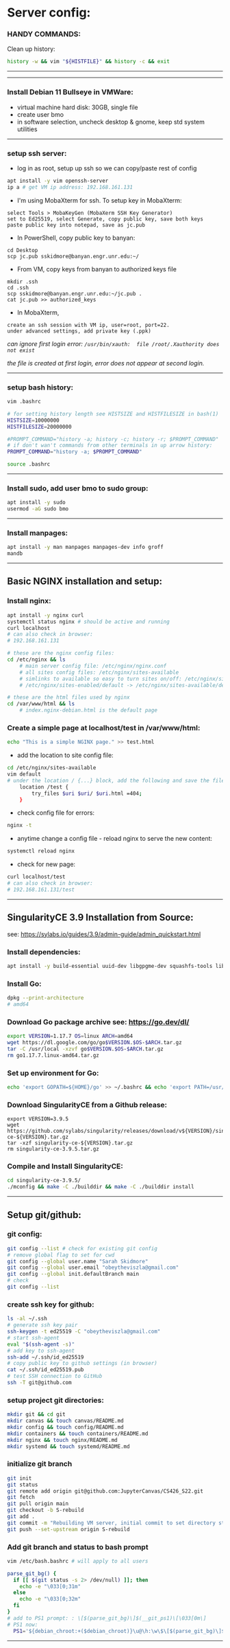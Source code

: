 # Server config:

### HANDY COMMANDS:
Clean up history:
```bash
history -w && vim "${HISTFILE}" && history -c && exit
```
---
---
### Install Debian 11 Bullseye in VMWare:
- virtual machine hard disk: 30GB, single file
- create user bmo
- in software selection, uncheck desktop & gnome, keep std system utilities

---
### setup ssh server:
- log in as root, setup up ssh so we can copy/paste rest of config
```bash
apt install -y vim openssh-server
ip a # get VM ip address: 192.168.161.131
```
- I'm using MobaXterm for ssh. To setup key in MobaXterm: 
```
select Tools > MobaKeyGen (MobaXerm SSH Key Generator)
set to Ed25519, select Generate, copy public key, save both keys
paste public key into notepad, save as jc.pub
```
- In PowerShell, copy public key to banyan:
```
cd Desktop
scp jc.pub sskidmore@banyan.engr.unr.edu:~/
```
- From VM, copy keys from banyan to authorized keys file
```
mkdir .ssh
cd .ssh
scp sskidmore@banyan.engr.unr.edu:~/jc.pub .
cat jc.pub >> authorized_keys
```
- In MobaXterm, 
```
create an ssh session with VM ip, user=root, port=22. 
under advanced settings, add private key (.ppk)
```
*can ignore first login error: 
`/usr/bin/xauth:  file /root/.Xauthority does not exist`*

*the file is created at first login, error does not appear at second login.*

---
### setup bash history:
```bash
vim .bashrc
```
```bash
# for setting history length see HISTSIZE and HISTFILESIZE in bash(1)
HISTSIZE=10000000
HISTFILESIZE=20000000

#PROMPT_COMMAND="history -a; history -c; history -r; $PROMPT_COMMAND"
# if don't wan't commands from other terminals in up arrow history:
PROMPT_COMMAND="history -a; $PROMPT_COMMAND"
```
```bash
source .bashrc
```
---
### Install sudo, add user bmo to sudo group:
```bash
apt install -y sudo
usermod -aG sudo bmo
```
---
### Install manpages:
```bash
apt install -y man manpages manpages-dev info groff
mandb
```
---
## Basic NGINX installation and setup: 

### Install nginx:
```bash
apt install -y nginx curl
systemctl status nginx # should be active and running
curl localhost 
# can also check in browser: 
# 192.168.161.131

# these are the nginx config files:
cd /etc/nginx && ls
    # main server config file: /etc/nginx/nginx.conf
    # all sites config files: /etc/nginx/sites-available
    # simlinks to available so easy to turn sites on/off: /etc/nginx/sites-enabled
    # /etc/nginx/sites-enabled/default -> /etc/nginx/sites-available/default

# these are the html files used by nginx
cd /var/www/html && ls
    # index.nginx-debian.html is the default page
```
### Create a simple page at localhost/test in /var/www/html: 
```bash
echo "This is a simple NGINX page." >> test.html
```
- add the location to site config file:
```bash
cd /etc/nginx/sites-available
vim default
# under the location / {...} block, add the following and save the file: 
	location /test {
		try_files $uri $uri/ $uri.html =404;
	}
```
- check config file for errors: 
```bash
nginx -t
```
- anytime change a config file - reload nginx to serve the new content:
```bash
systemctl reload nginx
```
- check for new page: 
```bash
curl localhost/test 
# can also check in browser: 
# 192.168.161.131/test
```
---
## SingularityCE 3.9 Installation from Source:
see: https://sylabs.io/guides/3.9/admin-guide/admin_quickstart.html

### Install dependencies:
```bash
apt install -y build-essential uuid-dev libgpgme-dev squashfs-tools libseccomp-dev wget pkg-config git cryptsetup-bin debootstrap
```

### Install Go:
```bash
dpkg --print-architecture
# amd64
```

### Download Go package archive see: https://go.dev/dl/
```bash
export VERSION=1.17.7 OS=linux ARCH=amd64
wget https://dl.google.com/go/go$VERSION.$OS-$ARCH.tar.gz
tar -C /usr/local -xzvf go$VERSION.$OS-$ARCH.tar.gz
rm go1.17.7.linux-amd64.tar.gz
```

### Set up environment for Go:
```bash
echo 'export GOPATH=${HOME}/go' >> ~/.bashrc && echo 'export PATH=/usr/local/go/bin:${PATH}:${GOPATH}/bin' >> ~/.bashrc && source ~/.bashrc
```

### Download SingularityCE from a Github release:
```
export VERSION=3.9.5
wget https://github.com/sylabs/singularity/releases/download/v${VERSION}/singularity-ce-${VERSION}.tar.gz
tar -xzf singularity-ce-${VERSION}.tar.gz
rm singularity-ce-3.9.5.tar.gz
```

### Compile and Install SingularityCE:
```bash
cd singularity-ce-3.9.5/
./mconfig && make -C ./builddir && make -C ./builddir install
```
---
## Setup git/github:
### git config:
```bash
git config --list # check for existing git config
# remove global flag to set for cwd
git config --global user.name "Sarah Skidmore"
git config --global user.email "obeytheviszla@gmail.com"
git config --global init.defaultBranch main
# check
git config --list
```
### create ssh key for github:
```bash
ls -al ~/.ssh
# generate ssh key pair
ssh-keygen -t ed25519 -C "obeytheviszla@gmail.com"
# start ssh-agent
eval "$(ssh-agent -s)"
# add key to ssh-agent
ssh-add ~/.ssh/id_ed25519
# copy public key to github settings (in browser)
cat ~/.ssh/id_ed25519.pub
# test SSH connection to GitHub
ssh -T git@github.com
```
### setup project git directories:
```bash
mkdir git && cd git
mkdir canvas && touch canvas/README.md
mkdir config && touch config/README.md
mkdir containers && touch containers/README.md
mkdir nginx && touch nginx/README.md
mkdir systemd && touch systemd/README.md
```
### initialize git branch
```bash
git init
git status
git remote add origin git@github.com:JupyterCanvas/CS426_S22.git
git fetch
git pull origin main
git checkout -b S-rebuild
git add .
git commit -m "Rebuilding VM server, initial commit to set directory structure"
git push --set-upstream origin S-rebuild
```
### Add git branch and status to bash prompt
```bash
vim /etc/bash.bashrc # will apply to all users
```
```bash
parse_git_bg() {
  if [[ $(git status -s 2> /dev/null) ]]; then
    echo -e "\033[0;31m"
  else
    echo -e "\033[0;32m"
  fi
}
# add to PS1 prompt: : \[$(parse_git_bg)\]$(__git_ps1)\[\033[0m\]
# PS1 now:
  PS1='${debian_chroot:+($debian_chroot)}\u@\h:\w\$\[$(parse_git_bg)\]$(__git_ps1)\[\033[0m\] '
```
---
